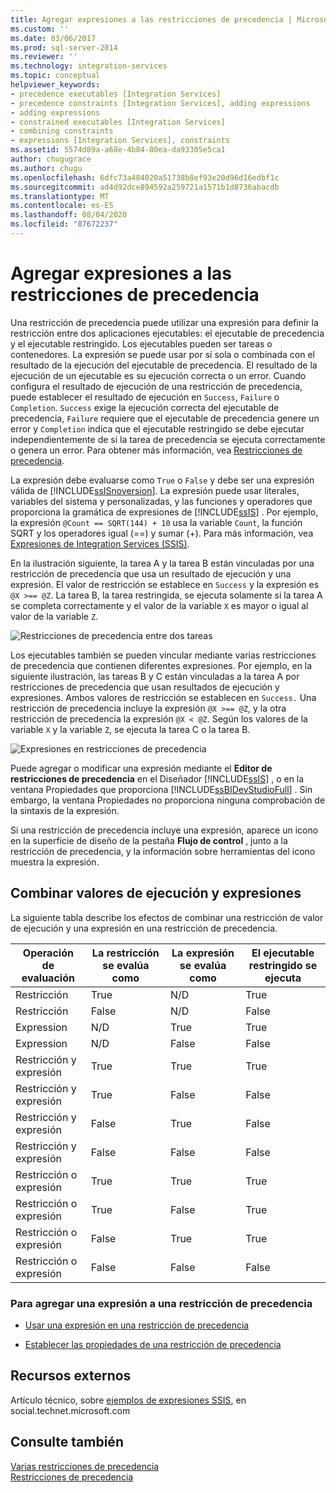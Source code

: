 ```yaml
---
title: Agregar expresiones a las restricciones de precedencia | Microsoft Docs
ms.custom: ''
ms.date: 03/06/2017
ms.prod: sql-server-2014
ms.reviewer: ''
ms.technology: integration-services
ms.topic: conceptual
helpviewer_keywords:
- precedence executables [Integration Services]
- precedence constraints [Integration Services], adding expressions
- adding expressions
- constrained executables [Integration Services]
- combining constraints
- expressions [Integration Services], constraints
ms.assetid: 5574d89a-a68e-4b84-80ea-da93305e5ca1
author: chugugrace
ms.author: chugu
ms.openlocfilehash: 6dfc73a484020a51738b8ef93e20d96d16edbf1c
ms.sourcegitcommit: ad4d92dce894592a259721a1571b1d8736abacdb
ms.translationtype: MT
ms.contentlocale: es-ES
ms.lasthandoff: 08/04/2020
ms.locfileid: "87672237"
---
```

# <a name="add-expressions-to-precedence-constraints"></a>Agregar expresiones a las restricciones de precedencia
  Una restricción de precedencia puede utilizar una expresión para definir la restricción entre dos aplicaciones ejecutables: el ejecutable de precedencia y el ejecutable restringido. Los ejecutables pueden ser tareas o contenedores. La expresión se puede usar por sí sola o combinada con el resultado de la ejecución del ejecutable de precedencia. El resultado de la ejecución de un ejecutable es su ejecución correcta o un error. Cuando configura el resultado de ejecución de una restricción de precedencia, puede establecer el resultado de ejecución en `Success`, `Failure` o `Completion`. `Success` exige la ejecución correcta del ejecutable de precedencia, `Failure` requiere que el ejecutable de precedencia genere un error y `Completion` indica que el ejecutable restringido se debe ejecutar independientemente de si la tarea de precedencia se ejecuta correctamente o genera un error. Para obtener más información, vea [Restricciones de precedencia](control-flow/precedence-constraints.md).  
  
 La expresión debe evaluarse como `True` o `False` y debe ser una expresión válida de [!INCLUDE[ssISnoversion](../includes/ssisnoversion-md.md)]. La expresión puede usar literales, variables del sistema y personalizadas, y las funciones y operadores que proporciona la gramática de expresiones de [!INCLUDE[ssIS](../includes/ssis-md.md)] . Por ejemplo, la expresión `@Count == SQRT(144) + 10` usa la variable `Count`, la función SQRT y los operadores igual (==) y sumar (+). Para más información, vea [Expresiones de Integration Services &#40;SSIS&#41;](expressions/integration-services-ssis-expressions.md).  
  
 En la ilustración siguiente, la tarea A y la tarea B están vinculadas por una restricción de precedencia que usa un resultado de ejecución y una expresión. El valor de restricción se establece en `Success` y la expresión es `@X >== @Z`. La tarea B, la tarea restringida, se ejecuta solamente si la tarea A se completa correctamente y el valor de la variable `X` es mayor o igual al valor de la variable `Z`.  
  
 ![Restricciones de precedencia entre dos tareas](media/mw-dts-03.gif "Restricciones de precedencia entre dos tareas")  
  
 Los ejecutables también se pueden vincular mediante varias restricciones de precedencia que contienen diferentes expresiones. Por ejemplo, en la siguiente ilustración, las tareas B y C están vinculadas a la tarea A por restricciones de precedencia que usan resultados de ejecución y expresiones. Ambos valores de restricción se establecen en `Success.` Una restricción de precedencia incluye la expresión `@X >== @Z`, y la otra restricción de precedencia la expresión `@X < @Z`. Según los valores de la variable `X` y la variable `Z`, se ejecuta la tarea C o la tarea B.  
  
 ![Expresiones en restricciones de precedencia](media/mw-dts-04.gif "Expresiones en restricciones de precedencia")  
  
 Puede agregar o modificar una expresión mediante el **Editor de restricciones de precedencia** en el Diseñador [!INCLUDE[ssIS](../includes/ssis-md.md)] , o en la ventana Propiedades que proporciona [!INCLUDE[ssBIDevStudioFull](../includes/ssbidevstudiofull-md.md)] . Sin embargo, la ventana Propiedades no proporciona ninguna comprobación de la sintaxis de la expresión.  
  
 Si una restricción de precedencia incluye una expresión, aparece un icono en la superficie de diseño de la pestaña **Flujo de control** , junto a la restricción de precedencia, y la información sobre herramientas del icono muestra la expresión.  
  
## <a name="combining-execution-values-and-expressions"></a>Combinar valores de ejecución y expresiones  
 La siguiente tabla describe los efectos de combinar una restricción de valor de ejecución y una expresión en una restricción de precedencia.  
  
|Operación de evaluación|La restricción se evalúa como|La expresión se evalúa como|El ejecutable restringido se ejecuta|  
|--------------------------|-----------------------------|-----------------------------|---------------------------------|  
|Restricción|True|N/D|True|  
|Restricción|False|N/D|False|  
|Expression|N/D|True|True|  
|Expression|N/D|False|False|  
|Restricción y expresión|True|True|True|  
|Restricción y expresión|True|False|False|  
|Restricción y expresión|False|True|False|  
|Restricción y expresión|False|False|False|  
|Restricción o expresión|True|True|True|  
|Restricción o expresión|True|False|True|  
|Restricción o expresión|False|True|True|  
|Restricción o expresión|False|False|False|  
  
### <a name="to-add-an-expression-to-a-precedence-constraint"></a>Para agregar una expresión a una restricción de precedencia  
  
-   [Usar una expresión en una restricción de precedencia](../../2014/integration-services/use-an-expression-in-a-precedence-constraint.md)  
  
-   [Establecer las propiedades de una restricción de precedencia](../../2014/integration-services/set-the-properties-of-a-precedence-constraint.md)  
  
## <a name="external-resources"></a>Recursos externos  
 Artículo técnico, sobre [ejemplos de expresiones SSIS](https://go.microsoft.com/fwlink/?LinkId=220761), en social.technet.microsoft.com  
  
## <a name="see-also"></a>Consulte también  
 [Varias restricciones de precedencia](../../2014/integration-services/multiple-precedence-constraints.md)   
 [Restricciones de precedencia](control-flow/precedence-constraints.md)  
  
  
